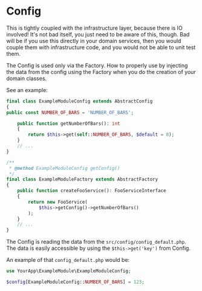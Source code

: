 # Config

This is tightly coupled with the infrastructure layer, because there is IO involved!
It's not bad itself, you just need to be aware of this, though. Bad will be if you use this directly in your domain
services, then you would couple them with infrastructure code, and you would not be able to unit test them.

The Config is used only via the Factory. How to properly use by injecting the data from the config using the Factory
when you do the creation of your domain classes.

See an example:

```php
final class ExampleModuleConfig extends AbstractConfig
{
public const NUMBER_OF_BARS = 'NUMBER_OF_BARS';

    public function getNumberOfBars(): int
    {
        return $this->get(self::NUMBER_OF_BARS, $default = 0);
    }
    // ...
}

/**
 * @method ExampleModuleConfig getConfig()
 */
final class ExampleModuleFactory extends AbstractFactory
{
    public function createFooService(): FooServiceInterface
    {
        return new FooService(
            $this->getConfig()->getNumberOfBars()
        );
    }
    // ...
}
```

The Config is reading the data from the `src/config/config_default.php`. The data is easily accessible by using
the `$this->get('key')` from Config.

An example of that `config_default.php` would be:

```php
use YourApp\ExampleModule\ExampleModuleConfig;

$config[ExampleModuleConfig::NUMBER_OF_BARS] = 123;
```
